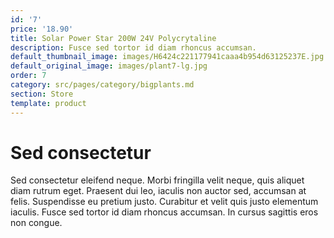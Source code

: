 ```yaml
---
id: '7'
price: '18.90'
title: Solar Power Star 200W 24V Polycrytaline
description: Fusce sed tortor id diam rhoncus accumsan.
default_thumbnail_image: images/H6424c221177941caaa4b954d63125237E.jpg
default_original_image: images/plant7-lg.jpg
order: 7
category: src/pages/category/bigplants.md
section: Store
template: product
---
```


# Sed consectetur

Sed consectetur eleifend neque. Morbi fringilla velit neque, quis aliquet diam rutrum eget. Praesent dui leo, iaculis non auctor sed, accumsan at felis. Suspendisse eu pretium justo. Curabitur et velit quis justo elementum iaculis. Fusce sed tortor id diam rhoncus accumsan. In cursus sagittis eros non congue.